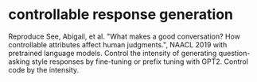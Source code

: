 # controllable response generation
Reproduce See, Abigail, et al. "What makes a good conversation? How controllable attributes affect human judgments.", NAACL 2019 with pretrained language models.
Control the intensity of generating question-asking style responses by fine-tuning or prefix tuning with GPT2.
Control code by the intensity. 
